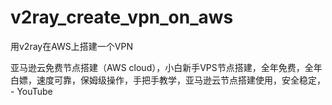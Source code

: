 # v2ray_create_vpn_on_aws
用v2ray在AWS上搭建一个VPN


亚马逊云免费节点搭建（AWS cloud），小白新手VPS节点搭建，全年免费，全年白嫖，速度可靠，保姆级操作，手把手教学，亚马逊云节点搭建使用，安全稳定， - YouTube
